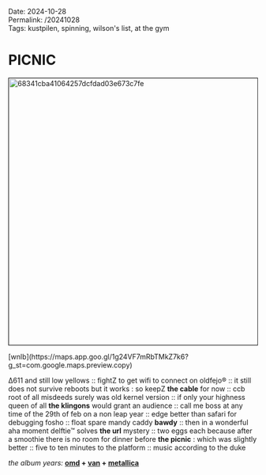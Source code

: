 Date: 2024-10-28  
Permalink: /20241028  
Tags: kustpilen, spinning, wilson's list, at the gym
  
# PICNIC
  
<p><img src="https://objects.hbvu.su/blotpix/2024/10/28.jpeg" width=540 height=540 alt="68341cba41064257dcfdad03e673c7fe" border=1></p>  
[wnlb](https://maps.app.goo.gl/1g24VF7mRbTMkZ7k6?g_st=com.google.maps.preview.copy)  
  
∆611 and still low yellows :: 
fightZ to get wifi to connect on oldfejo® :: it still does not survive reboots but it works : so keepZ **the cable** for now :: ccb root of all misdeeds surely was old kernel version :: if only your highness queen of all **the klingons** would grant an audience :: call me boss at any time of the 29th of feb on a non leap year :: edge better than safari for debugging fosho :: float spare mandy caddy **bawdy** :: then in a wonderful aha moment delftie™ solves **the url** mystery :: two eggs each because after a smoothie there is no room for dinner before **the picnic** : which was slightly better :: five to ten minutes to the platform :: music according to the duke  
  
_the album years:_ **[omd](https://rateyourmusic.com/release/album/omd/dazzle-ships/) + [van](https://rateyourmusic.com/release/album/van-morrison/inarticulate-speech-of-the-heart/) + [metallica](https://rateyourmusic.com/release/album/metallica/kill-em-all/)**  
